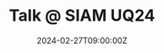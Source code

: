 ---
title: Talk @ SIAM UQ24

event: 2024 SIAM Conference on Uncertainty Quantification
event_url: https://www.siam.org/conferences/cm/conference/uq24

location: Savoia Excelsior Palace
address:
  street:
  city: Trieste
  postcode:
  country: Italy

summary: I have been invited to give a talk in the MS "Advances in Data-Enhanced Modeling and Applications" at the SIAM UQ24 Conference.
#abstract: 'Lorem ipsum dolor sit amet, consectetur adipiscing elit. Duis posuere tellusac convallis placerat. Proin tincidunt magna sed ex sollicitudin condimentum. Sed ac faucibus dolor, scelerisque sollicitudin nisi. Cras purus urna, suscipit quis sapien eu, pulvinar tempor diam.'

# Talk start and end times.
#   End time can optionally be hidden by prefixing the line with `#`.
date: '2024-02-27T09:00:00Z'
date_end: '2024-02-01T16:00:00Z'
all_day: false

# Schedule page publish date (NOT talk date).
publishDate: '2023-10-14T00:00:00Z'

authors: []
tags: []

# Is this a featured talk? (true/false)
featured: false

image:
  caption: ''
  focal_point: Right

links:
  - name: Info
    url: https://www.siam.org/conferences/cm/conference/uq24
url_code: ''
url_pdf: ''
url_slides: ''
url_video: ''

# Markdown Slides (optional).
#   Associate this talk with Markdown slides.
#   Simply enter your slide deck's filename without extension.
#   E.g. `slides = "example-slides"` references `content/slides/example-slides.md`.
#   Otherwise, set `slides = ""`.
slides: ""

# Projects (optional).
#   Associate this post with one or more of your projects.
#   Simply enter your project's folder or file name without extension.
#   E.g. `projects = ["internal-project"]` references `content/project/deep-learning/index.md`.
#   Otherwise, set `projects = []`.
projects: []
---
